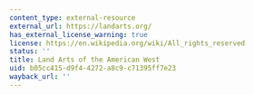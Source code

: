 ```yaml
---
content_type: external-resource
external_url: https://landarts.org/
has_external_license_warning: true
license: https://en.wikipedia.org/wiki/All_rights_reserved
status: ''
title: Land Arts of the American West
uid: b05cc415-d9f4-4272-a8c9-c71395ff7e23
wayback_url: ''
---
```

